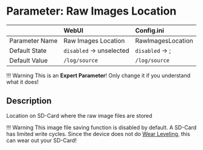 # Parameter: Raw Images Location

|                   | WebUI               | Config.ini
|:---               |:---                 |:----
| Parameter Name    | Raw Images Location | RawImagesLocation
| Default State     | `disabled` -> unselected | `disabled` -> ;
| Default Value     | `/log/source`       | `/log/source`


!!! Warning
    This is an **Expert Parameter**! Only change it if you understand what it does!


## Description

Location on SD-Card where the raw image files are stored


!!! Warning
    This image file saving function is disabled by default. A SD-Card has limited write cycles. 
    Since the device does not do [Wear Leveling](https://en.wikipedia.org/wiki/Wear_leveling), 
    this can wear out your SD-Card!
